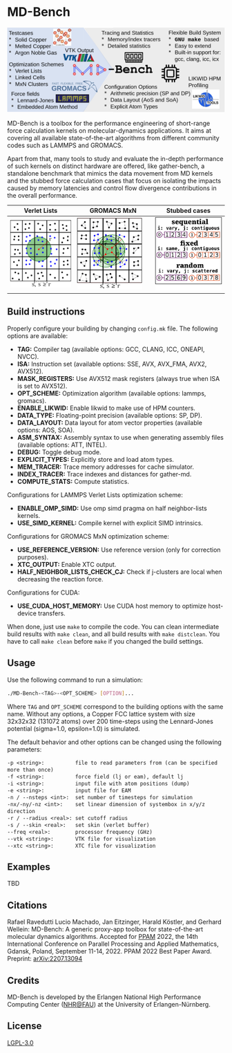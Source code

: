 # MD-Bench

![Image](figures/features-v3.png "MD-Bench Features")

MD-Bench is a toolbox for the performance engineering of short-range force calculation kernels on molecular-dynamics applications.
It aims at covering all available state-of-the-art algorithms from different community codes such as LAMMPS and GROMACS.

Apart from that, many tools to study and evaluate the in-depth performance of such kernels on distinct hardware are offered, like gather-bench, a standalone benchmark that mimics the data movement from MD kernels and the stubbed force calculation cases that focus on isolating the impacts caused by memory latencies and control flow divergence contributions in the overall performance.

<table>
    <thead>
        <tr>
            <th>Verlet Lists</th>
            <th>GROMACS MxN</th>
            <th>Stubbed cases</th>
        </tr>
    </thead>
    <tbody>
        <tr>
            <td><a target="_blank" rel="noopener noreferrer" href="figures/verlet_v2.png"><img src="figures/verlet_v2.png" alt="Image" title="Verlet Lists" style="width: 100%;"></a></td>
            <td><a target="_blank" rel="noopener noreferrer" href="figures/gromacs_mxn_v2.png"><img src="figures/gromacs_mxn_v2.png" alt="Image" title="GROMACS MxN" style="width: 90%;"></a></td>
            <td><a target="_blank" rel="noopener noreferrer" href="figures/stub_new_v3.png"><img src="figures/stub_new_v3.png" alt="Image" title="Stubbed cases" style="width: 100%;"></a></td>
        </tr>
    </tbody>
</table>

<!-- ![Image](figures/gather_bench.png "gather-bench") -->

## Build instructions

Properly configure your building by changing `config.mk` file. The following options are available:

- **TAG:** Compiler tag (available options: GCC, CLANG, ICC, ONEAPI, NVCC).
- **ISA:** Instruction set (available options: SSE, AVX, AVX\_FMA, AVX2, AVX512).
- **MASK\_REGISTERS:** Use AVX512 mask registers (always true when ISA is set to AVX512).
- **OPT\_SCHEME:** Optimization algorithm (available options: lammps, gromacs).
- **ENABLE\_LIKWID:** Enable likwid to make use of HPM counters.
- **DATA\_TYPE:** Floating-point precision (available options: SP, DP).
- **DATA\_LAYOUT:** Data layout for atom vector properties (available options: AOS, SOA).
- **ASM\_SYNTAX:** Assembly syntax to use when generating assembly files (available options: ATT, INTEL).
- **DEBUG:** Toggle debug mode.
- **EXPLICIT\_TYPES:** Explicitly store and load atom types.
- **MEM\_TRACER:** Trace memory addresses for cache simulator.
- **INDEX\_TRACER:** Trace indexes and distances for gather-md.
- **COMPUTE\_STATS:** Compute statistics.

Configurations for LAMMPS Verlet Lists optimization scheme:
- **ENABLE\_OMP\_SIMD:** Use omp simd pragma on half neighbor-lists kernels.
- **USE\_SIMD\_KERNEL:** Compile kernel with explicit SIMD intrinsics.

Configurations for GROMACS MxN optimization scheme:
- **USE\_REFERENCE\_VERSION:** Use reference version (only for correction purposes).
- **XTC\_OUTPUT:** Enable XTC output.
- **HALF\_NEIGHBOR\_LISTS\_CHECK\_CJ:** Check if j-clusters are local when decreasing the reaction force.

Configurations for CUDA:
- **USE\_CUDA\_HOST\_MEMORY:** Use CUDA host memory to optimize host-device transfers.

When done, just use `make` to compile the code.
You can clean intermediate build results with `make clean`, and all build results with `make distclean`.
You have to call `make clean` before `make` if you changed the build settings.

## Usage

Use the following command to run a simulation:

```bash
./MD-Bench-<TAG>-<OPT_SCHEME> [OPTION]...
```

Where `TAG` and `OPT_SCHEME` correspond to the building options with the same name.
Without any options, a Copper FCC lattice system with size 32x32x32 (131072 atoms) over 200 time-steps using the Lennard-Jones potential (sigma=1.0, epsilon=1.0) is simulated.

The default behavior and other options can be changed using the following parameters:
```
-p <string>:          file to read parameters from (can be specified more than once)
-f <string>:          force field (lj or eam), default lj
-i <string>:          input file with atom positions (dump)
-e <string>:          input file for EAM
-n / --nsteps <int>:  set number of timesteps for simulation
-nx/-ny/-nz <int>:    set linear dimension of systembox in x/y/z direction
-r / --radius <real>: set cutoff radius
-s / --skin <real>:   set skin (verlet buffer)
--freq <real>:        processor frequency (GHz)
--vtk <string>:       VTK file for visualization
--xtc <string>:       XTC file for visualization
```

## Examples

TBD

## Citations

Rafael Ravedutti Lucio Machado, Jan Eitzinger, Harald Köstler, and Gerhard Wellein: MD-Bench: A generic proxy-app toolbox for state-of-the-art molecular dynamics algorithms. Accepted for [PPAM](https://ppam.edu.pl/) 2022, the 14th International Conference on Parallel Processing and Applied Mathematics, Gdansk, Poland, September 11-14, 2022. PPAM 2022 Best Paper Award. Preprint: [arXiv:2207.13094](https://arxiv.org/abs/2207.13094)

## Credits

MD-Bench is developed by the Erlangen National High Performance Computing Center ([NHR@FAU](https://hpc.fau.de/)) at the University of Erlangen-Nürnberg.

## License

[LGPL-3.0](https://github.com/RRZE-HPC/MD-Bench/blob/master/LICENSE)
